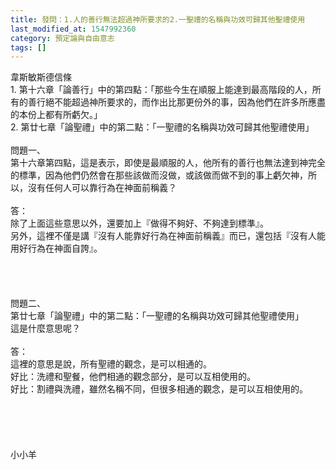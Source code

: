 ```yaml
---
title: 發問：1.人的善行無法超過神所要求的2.一聖禮的名稱與功效可歸其他聖禮使用
last_modified_at: 1547992360
category: 預定論與自由意志
tags: []
---
```


<p>韋斯敏斯德信條<br/>1. 第十六章「論善行」中的第四點：「那些今生在順服上能達到最高階段的人，所有的善行絕不能超過神所要求的，而作出比那更份外的事，因為他們在許多所應盡的本份上都有所虧欠。」<br/>2. 第廿七章「論聖禮」中的第二點：「一聖禮的名稱與功效可歸其他聖禮使用」<br/><!--more--><br/>問題一、<br/>第十六章第四點，這是表示，即使是最順服的人，他所有的善行也無法達到神完全的標準，因為他們仍然會在那些該做而沒做，或該做而做不到的事上虧欠神，所以，沒有任何人可以靠行為在神面前稱義？<br/><br/>答：<br/>除了上面這些意思以外，還要加上『做得不夠好、不夠達到標準』。<br/>另外，這裡不僅是講『沒有人能靠好行為在神面前稱義』而已，還包括『沒有人能用好行為在神面自誇』。<br/><br/><br/><br/><br/>問題二、<br/>第廿七章「論聖禮」中的第二點：「一聖禮的名稱與功效可歸其他聖禮使用」<br/>這是什麼意思呢？<br/><br/>答：<br/>這裡的意思是說，所有聖禮的觀念，是可以相通的。<br/>好比：洗禮和聖餐，他們相通的觀念部分，是可以互相使用的。<br/>好比：割禮與洗禮，雖然名稱不同，但很多相通的觀念，是可以互相使用的。<br/><br/><br/><br/><br/><br/>小小羊
</p>